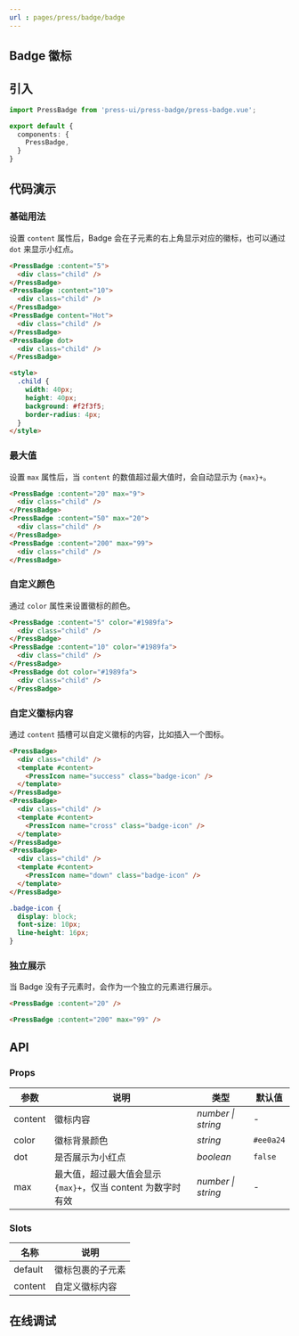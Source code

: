 ```yaml
---
url : pages/press/badge/badge
---
```


## Badge 徽标


## 引入

```ts
import PressBadge from 'press-ui/press-badge/press-badge.vue';

export default {
  components: {
    PressBadge,
  }
}
```

## 代码演示

### 基础用法


设置 `content` 属性后，Badge 会在子元素的右上角显示对应的徽标，也可以通过 `dot` 来显示小红点。

```html
<PressBadge :content="5">
  <div class="child" />
</PressBadge>
<PressBadge :content="10">
  <div class="child" />
</PressBadge>
<PressBadge content="Hot">
  <div class="child" />
</PressBadge>
<PressBadge dot>
  <div class="child" />
</PressBadge>

<style>
  .child {
    width: 40px;
    height: 40px;
    background: #f2f3f5;
    border-radius: 4px;
  }
</style>
```

### 最大值

设置 `max` 属性后，当 `content` 的数值超过最大值时，会自动显示为 `{max}+`。

```html
<PressBadge :content="20" max="9">
  <div class="child" />
</PressBadge>
<PressBadge :content="50" max="20">
  <div class="child" />
</PressBadge>
<PressBadge :content="200" max="99">
  <div class="child" />
</PressBadge>
```

### 自定义颜色

通过 `color` 属性来设置徽标的颜色。

```html
<PressBadge :content="5" color="#1989fa">
  <div class="child" />
</PressBadge>
<PressBadge :content="10" color="#1989fa">
  <div class="child" />
</PressBadge>
<PressBadge dot color="#1989fa">
  <div class="child" />
</PressBadge>
```

### 自定义徽标内容

通过 `content` 插槽可以自定义徽标的内容，比如插入一个图标。

```html
<PressBadge>
  <div class="child" />
  <template #content>
    <PressIcon name="success" class="badge-icon" />
  </template>
</PressBadge>
<PressBadge>
  <div class="child" />
  <template #content>
    <PressIcon name="cross" class="badge-icon" />
  </template>
</PressBadge>
<PressBadge>
  <div class="child" />
  <template #content>
    <PressIcon name="down" class="badge-icon" />
  </template>
</PressBadge>
```

```css
.badge-icon {
  display: block;
  font-size: 10px;
  line-height: 16px;
}
```

### 独立展示

当 Badge 没有子元素时，会作为一个独立的元素进行展示。

```html
<PressBadge :content="20" />

<PressBadge :content="200" max="99" />
```

## API

### Props

| 参数    | 说明                                                         | 类型               | 默认值    |
| ------- | ------------------------------------------------------------ | ------------------ | --------- |
| content | 徽标内容                                                     | _number \| string_ | -         |
| color   | 徽标背景颜色                                                 | _string_           | `#ee0a24` |
| dot     | 是否展示为小红点                                             | _boolean_          | `false`   |
| max     | 最大值，超过最大值会显示 `{max}+`，仅当 content 为数字时有效 | _number \| string_ | -         |

### Slots

| 名称    | 说明             |
| ------- | ---------------- |
| default | 徽标包裹的子元素 |
| content | 自定义徽标内容   |

## 在线调试

<debug-online />
